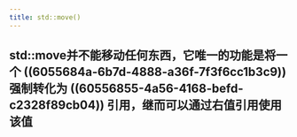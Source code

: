 ```yaml
---
title: std::move()
---
```


## std::move并不能移动任何东西，它唯一的功能是将一个 ((6055684a-6b7d-4888-a36f-7f3f6cc1b3c9)) 强制转化为 ((60556855-4a56-4168-befd-c2328f89cb04)) 引用，继而可以通过右值引用使用该值
